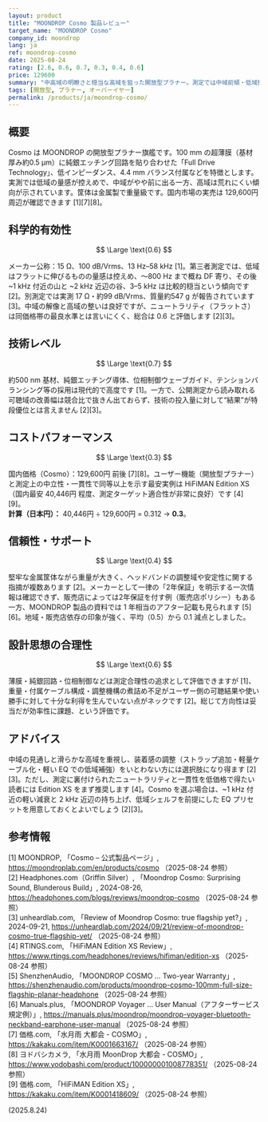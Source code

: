 ```yaml
---
layout: product
title: "MOONDROP Cosmo 製品レビュー"
target_name: "MOONDROP Cosmo"
company_id: moondrop
lang: ja
ref: moondrop-cosmo
date: 2025-08-24
rating: [2.6, 0.6, 0.7, 0.3, 0.4, 0.6]
price: 129600
summary: "中高域の明瞭さと穏当な高域を狙った開放型プラナー。測定では中域前傾・低域控えめの傾向が見られ、重い筐体と調整幅の少なさも課題です。技術的には野心的ですが、同等以上の測定結果を持つより安価な代替が複数あるためコストパフォーマンスは低評価です。"
tags: [開放型, プラナー, オーバーイヤー]
permalink: /products/ja/moondrop-cosmo/
---
```


## 概要

Cosmo は MOONDROP の開放型プラナー旗艦です。100 mm の超薄膜（基材厚み約0.5 µm）に純銀エッチング回路を貼り合わせた「Full Drive Technology」、低インピーダンス、4.4 mm バランス付属などを特徴とします。実測では低域の量感が控えめで、中域がやや前に出る一方、高域は荒れにくい傾向が示されています。筐体は金属製で重量級です。国内市場の実売は 129,600円 周辺が確認できます [1][7][8]。

## 科学的有効性

$$ \Large \text{0.6} $$

メーカー公称：15 Ω、100 dB/Vrms、13 Hz–58 kHz [1]。第三者測定では、低域はフラットに伸びるものの量感は控えめ、〜800 Hz まで概ね DF 寄り、その後 ~1 kHz 付近の山と ~2 kHz 近辺の谷、3–5 kHz は比較的穏当という傾向です [2]。別測定では実測 17 Ω・約99 dB/Vrms、質量約547 g が報告されています [3]。中域の解像と高域の整いは良好ですが、ニュートラリティ（フラットさ）は同価格帯の最良水準とは言いにくく、総合は 0.6 と評価します [2][3]。

## 技術レベル

$$ \Large \text{0.7} $$

約500 nm 基材、純銀エッチング導体、位相制御ウェーブガイド、テンションバランシング等の採用は現代的で高度です [1]。一方で、公開測定から読み取れる可聴域の改善幅は競合比で抜きん出ておらず、技術の投入量に対して“結果”が特段優位とは言えません [2][3]。

## コストパフォーマンス

$$ \Large \text{0.3} $$

国内価格（Cosmo）：129,600円 前後 [7][8]。ユーザー機能（開放型プラナー）と測定上の中立性・一貫性で同等以上を示す最安実例は HiFiMAN Edition XS（国内最安 40,446円 程度、測定ターゲット適合性が非常に良好）です [4][9]。  
**計算（日本円）：** 40,446円 ÷ 129,600円 = 0.312 → **0.3**。

## 信頼性・サポート

$$ \Large \text{0.4} $$

堅牢な金属筐体ながら重量が大きく、ヘッドバンドの調整域や安定性に関する指摘が複数あります [2]。メーカーとして一律の「2年保証」を明示する一次情報は確認できず、販売店によっては2年保証を付す例（販売店ポリシー）もある一方、MOONDROP 製品の資料では 1 年相当のアフター記載も見られます [5][6]。地域・販売店依存の印象が強く、平均（0.5）から 0.1 減点としました。

## 設計思想の合理性

$$ \Large \text{0.6} $$

薄膜・純銀回路・位相制御などは測定合理性の追求として評価できますが [1]、重量・付属ケーブル構成・調整機構の煮詰め不足がユーザー側の可聴結果や使い勝手に対して十分な利得を生んでいない点がネックです [2]。総じて方向性は妥当だが効率性に課題、という評価です。

## アドバイス

中域の見通しと滑らかな高域を重視し、装着感の調整（ストラップ追加・軽量ケーブル化・軽い EQ での低域補強）をいとわない方には選択肢になり得ます [2][3]。ただし、測定に裏付けられたニュートラリティと一貫性を低価格で得たい読者には Edition XS をまず推奨します [4]。Cosmo を選ぶ場合は、~1 kHz 付近の軽い減衰と 2 kHz 近辺の持ち上げ、低域シェルフを前提にした EQ プリセットを用意しておくとよいでしょう [2][3]。

## 参考情報

[1] MOONDROP, 「Cosmo – 公式製品ページ」, https://moondroplab.com/en/products/cosmo （2025-08-24 参照）  
[2] Headphones.com（Griffin Silver）, 「Moondrop Cosmo: Surprising Sound, Blunderous Build」, 2024-08-26, https://headphones.com/blogs/reviews/moondrop-cosmo （2025-08-24 参照）  
[3] unheardlab.com, 「Review of Moondrop Cosmo: true flagship yet?」, 2024-09-21, https://unheardlab.com/2024/09/21/review-of-moondrop-cosmo-true-flagship-yet/ （2025-08-24 参照）  
[4] RTINGS.com, 「HiFiMAN Edition XS Review」, https://www.rtings.com/headphones/reviews/hifiman/edition-xs （2025-08-24 参照）  
[5] ShenzhenAudio, 「MOONDROP COSMO … Two-year Warranty」, https://shenzhenaudio.com/products/moondrop-cosmo-100mm-full-size-flagship-planar-headphone （2025-08-24 参照）  
[6] Manuals.plus, 「MOONDROP Voyager … User Manual（アフターサービス規定例）」, https://manuals.plus/moondrop/moondrop-voyager-bluetooth-neckband-earphone-user-manual （2025-08-24 参照）  
[7] 価格.com, 「水月雨 大都会 - COSMO」, https://kakaku.com/item/K0001663167/ （2025-08-24 参照）  
[8] ヨドバシカメラ, 「水月雨 MoonDrop 大都会 - COSMO」, https://www.yodobashi.com/product/100000001008778351/ （2025-08-24 参照）  
[9] 価格.com, 「HiFiMAN Edition XS」, https://kakaku.com/item/K0001418609/ （2025-08-24 参照）

(2025.8.24)

